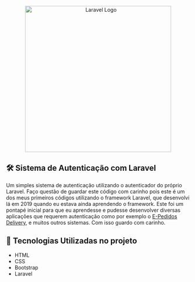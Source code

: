 <p align="center"><a href="https://laravel.com" target="_blank"><img src="https://raw.githubusercontent.com/laravel/art/master/logo-lockup/5%20SVG/2%20CMYK/1%20Full%20Color/laravel-logolockup-cmyk-red.svg" width="400" alt="Laravel Logo"></a></p>

## 🛠️ Sistema de Autenticação com Laravel
Um simples sistema de autenticação utilizando o autenticador do próprio Laravel. Faço questão de guardar este código com carinho pois este é um dos meus primeiros códigos utilizando o framework Laravel, que desenvolvi lá em 2019 quando eu estava ainda aprendendo o framework. Este foi um pontapé inicial para que eu aprendesse e pudesse desenvolver diversas aplicações que requerem autenticação como por exemplo o <a href="https://github.com/gabrieltec97/portfolio-delivery">E-Pedidos Delivery</a>, e muitos outros sistemas. Com isso guardo com carinho.

## 🚀 Tecnologias Utilizadas no projeto

- HTML
- CSS
- Bootstrap
- Laravel
